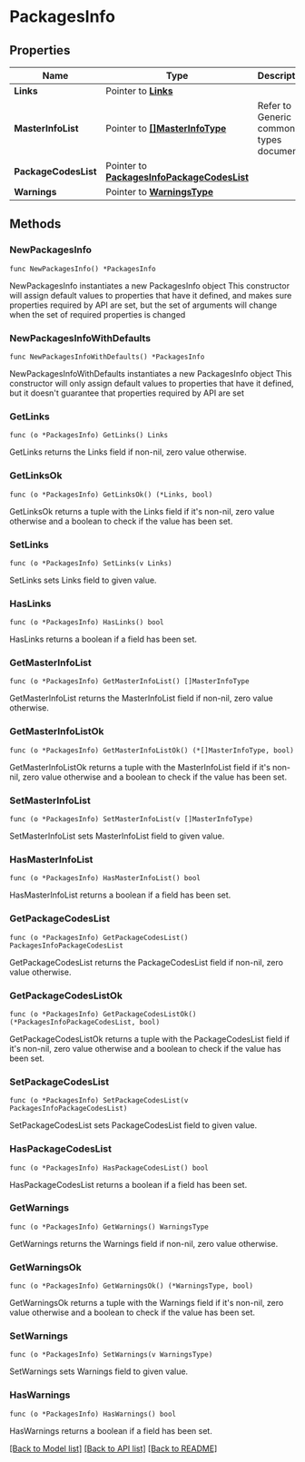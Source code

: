 # PackagesInfo

## Properties

Name | Type | Description | Notes
------------ | ------------- | ------------- | -------------
**Links** | Pointer to [**Links**](Links.md) |  | [optional] 
**MasterInfoList** | Pointer to [**[]MasterInfoType**](MasterInfoType.md) | Refer to Generic common types document. | [optional] 
**PackageCodesList** | Pointer to [**PackagesInfoPackageCodesList**](PackagesInfoPackageCodesList.md) |  | [optional] 
**Warnings** | Pointer to [**WarningsType**](WarningsType.md) |  | [optional] 

## Methods

### NewPackagesInfo

`func NewPackagesInfo() *PackagesInfo`

NewPackagesInfo instantiates a new PackagesInfo object
This constructor will assign default values to properties that have it defined,
and makes sure properties required by API are set, but the set of arguments
will change when the set of required properties is changed

### NewPackagesInfoWithDefaults

`func NewPackagesInfoWithDefaults() *PackagesInfo`

NewPackagesInfoWithDefaults instantiates a new PackagesInfo object
This constructor will only assign default values to properties that have it defined,
but it doesn't guarantee that properties required by API are set

### GetLinks

`func (o *PackagesInfo) GetLinks() Links`

GetLinks returns the Links field if non-nil, zero value otherwise.

### GetLinksOk

`func (o *PackagesInfo) GetLinksOk() (*Links, bool)`

GetLinksOk returns a tuple with the Links field if it's non-nil, zero value otherwise
and a boolean to check if the value has been set.

### SetLinks

`func (o *PackagesInfo) SetLinks(v Links)`

SetLinks sets Links field to given value.

### HasLinks

`func (o *PackagesInfo) HasLinks() bool`

HasLinks returns a boolean if a field has been set.

### GetMasterInfoList

`func (o *PackagesInfo) GetMasterInfoList() []MasterInfoType`

GetMasterInfoList returns the MasterInfoList field if non-nil, zero value otherwise.

### GetMasterInfoListOk

`func (o *PackagesInfo) GetMasterInfoListOk() (*[]MasterInfoType, bool)`

GetMasterInfoListOk returns a tuple with the MasterInfoList field if it's non-nil, zero value otherwise
and a boolean to check if the value has been set.

### SetMasterInfoList

`func (o *PackagesInfo) SetMasterInfoList(v []MasterInfoType)`

SetMasterInfoList sets MasterInfoList field to given value.

### HasMasterInfoList

`func (o *PackagesInfo) HasMasterInfoList() bool`

HasMasterInfoList returns a boolean if a field has been set.

### GetPackageCodesList

`func (o *PackagesInfo) GetPackageCodesList() PackagesInfoPackageCodesList`

GetPackageCodesList returns the PackageCodesList field if non-nil, zero value otherwise.

### GetPackageCodesListOk

`func (o *PackagesInfo) GetPackageCodesListOk() (*PackagesInfoPackageCodesList, bool)`

GetPackageCodesListOk returns a tuple with the PackageCodesList field if it's non-nil, zero value otherwise
and a boolean to check if the value has been set.

### SetPackageCodesList

`func (o *PackagesInfo) SetPackageCodesList(v PackagesInfoPackageCodesList)`

SetPackageCodesList sets PackageCodesList field to given value.

### HasPackageCodesList

`func (o *PackagesInfo) HasPackageCodesList() bool`

HasPackageCodesList returns a boolean if a field has been set.

### GetWarnings

`func (o *PackagesInfo) GetWarnings() WarningsType`

GetWarnings returns the Warnings field if non-nil, zero value otherwise.

### GetWarningsOk

`func (o *PackagesInfo) GetWarningsOk() (*WarningsType, bool)`

GetWarningsOk returns a tuple with the Warnings field if it's non-nil, zero value otherwise
and a boolean to check if the value has been set.

### SetWarnings

`func (o *PackagesInfo) SetWarnings(v WarningsType)`

SetWarnings sets Warnings field to given value.

### HasWarnings

`func (o *PackagesInfo) HasWarnings() bool`

HasWarnings returns a boolean if a field has been set.


[[Back to Model list]](../README.md#documentation-for-models) [[Back to API list]](../README.md#documentation-for-api-endpoints) [[Back to README]](../README.md)


